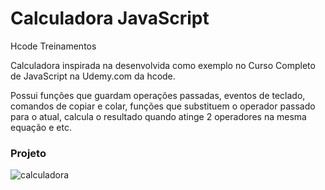 # Calculadora JavaScript

Hcode Treinamentos

Calculadora inspirada na desenvolvida como exemplo no Curso Completo de JavaScript na Udemy.com da hcode.

Possui funções que guardam operações passadas, eventos de teclado, comandos de copiar e colar, funções que substituem o operador passado para o atual, calcula o resultado quando atinge 2 operadores na mesma equação e etc.

### Projeto
![calculadora](https://user-images.githubusercontent.com/67873508/102393113-b5b3f680-3fb6-11eb-8156-e398711da82e.PNG)
